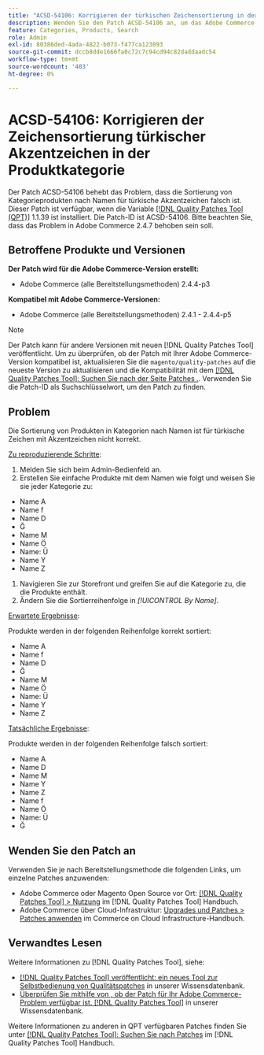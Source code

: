 ```yaml
---
title: "ACSD-54106: Korrigieren der türkischen Zeichensortierung in der Produktkategorie"
description: Wenden Sie den Patch ACSD-54106 an, um das Adobe Commerce-Problem zu beheben, bei dem die Sortierung von Kategorieprodukten nach Namen für türkische Akzentzeichen falsch ist.
feature: Categories, Products, Search
role: Admin
exl-id: 80386ded-4ada-4822-b073-f477ca123093
source-git-commit: dccb8dde1666fa0c72c7c94cd94c82daddaadc54
workflow-type: tm+mt
source-wordcount: '403'
ht-degree: 0%

---
```


# ACSD-54106: Korrigieren der Zeichensortierung türkischer Akzentzeichen in der Produktkategorie

Der Patch ACSD-54106 behebt das Problem, dass die Sortierung von Kategorieprodukten nach Namen für türkische Akzentzeichen falsch ist. Dieser Patch ist verfügbar, wenn die Variable [[!DNL Quality Patches Tool (QPT)]](/help/announcements/adobe-commerce-announcements/magento-quality-patches-released-new-tool-to-self-serve-quality-patches.md) 1.1.39 ist installiert. Die Patch-ID ist ACSD-54106. Bitte beachten Sie, dass das Problem in Adobe Commerce 2.4.7 behoben sein soll.

## Betroffene Produkte und Versionen

**Der Patch wird für die Adobe Commerce-Version erstellt:**

* Adobe Commerce (alle Bereitstellungsmethoden) 2.4.4-p3

**Kompatibel mit Adobe Commerce-Versionen:**

* Adobe Commerce (alle Bereitstellungsmethoden) 2.4.1 - 2.4.4-p5

>[!NOTE]
>
>Der Patch kann für andere Versionen mit neuen [!DNL Quality Patches Tool] veröffentlicht. Um zu überprüfen, ob der Patch mit Ihrer Adobe Commerce-Version kompatibel ist, aktualisieren Sie die `magento/quality-patches` auf die neueste Version zu aktualisieren und die Kompatibilität mit dem [[!DNL Quality Patches Tool]: Suchen Sie nach der Seite Patches .](https://experienceleague.adobe.com/tools/commerce-quality-patches/index.html). Verwenden Sie die Patch-ID als Suchschlüsselwort, um den Patch zu finden.

## Problem

Die Sortierung von Produkten in Kategorien nach Namen ist für türkische Zeichen mit Akzentzeichen nicht korrekt.

<u>Zu reproduzierende Schritte</u>:

1. Melden Sie sich beim Admin-Bedienfeld an.
1. Erstellen Sie einfache Produkte mit dem Namen wie folgt und weisen Sie sie jeder Kategorie zu:

* Name A
* Name f
* Name D
* Ğ
* Name M
* Name Ö
* Name: Ü
* Name Y
* Name Z

1. Navigieren Sie zur Storefront und greifen Sie auf die Kategorie zu, die die Produkte enthält.
1. Ändern Sie die Sortierreihenfolge in *[!UICONTROL By Name]*.

<u>Erwartete Ergebnisse</u>:

Produkte werden in der folgenden Reihenfolge korrekt sortiert:

* Name A
* Name f
* Name D
* Ğ
* Name M
* Name Ö
* Name: Ü
* Name Y
* Name Z

<u>Tatsächliche Ergebnisse</u>:

Produkte werden in der folgenden Reihenfolge falsch sortiert:

* Name A
* Name D
* Name M
* Name Y
* Name Z
* Name f
* Name Ö
* Name: Ü
* Ğ

## Wenden Sie den Patch an

Verwenden Sie je nach Bereitstellungsmethode die folgenden Links, um einzelne Patches anzuwenden:

* Adobe Commerce oder Magento Open Source vor Ort: [[!DNL Quality Patches Tool] > Nutzung](https://experienceleague.adobe.com/docs/commerce-operations/tools/quality-patches-tool/usage.html) im [!DNL Quality Patches Tool] Handbuch.
* Adobe Commerce über Cloud-Infrastruktur: [Upgrades und Patches > Patches anwenden](https://experienceleague.adobe.com/docs/commerce-cloud-service/user-guide/develop/upgrade/apply-patches.html) im Commerce on Cloud Infrastructure-Handbuch.

## Verwandtes Lesen

Weitere Informationen zu [!DNL Quality Patches Tool], siehe:

* [[!DNL Quality Patches Tool] veröffentlicht: ein neues Tool zur Selbstbedienung von Qualitätspatches](/help/announcements/adobe-commerce-announcements/magento-quality-patches-released-new-tool-to-self-serve-quality-patches.md) in unserer Wissensdatenbank.
* [Überprüfen Sie mithilfe von , ob der Patch für Ihr Adobe Commerce-Problem verfügbar ist. [!DNL Quality Patches Tool]](/help/support-tools/patches-available-in-qpt-tool/check-patch-for-magento-issue-with-magento-quality-patches.md) in unserer Wissensdatenbank.

Weitere Informationen zu anderen in QPT verfügbaren Patches finden Sie unter [[!DNL Quality Patches Tool]: Suchen Sie nach Patches](https://experienceleague.adobe.com/tools/commerce-quality-patches/index.html) im [!DNL Quality Patches Tool] Handbuch.
